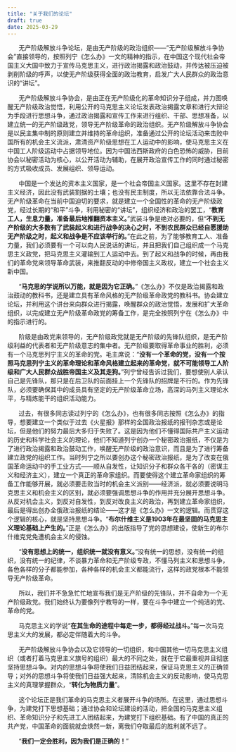 ```yaml
---
title: "关于我们的论坛"
draft: true
date: 2025-03-29
---
```

ㅤㅤ无产阶级解放斗争论坛，是由无产阶级的政治组织——“无产阶级解放斗争协会”直接领导的，按照列宁《怎么办》一文的精神的指示，在中国这个现代社会帝国主义大国中致力于宣传马克思主义，进行政治揭露和政治鼓动，并传达被压迫被剥削阶级的呼声，以使无产阶级获得全面的政治教育，启发广大人民群众的政治意识的“讲坛”。

ㅤㅤ无产阶级解放斗争协会，是由正在无产阶级化的革命知识分子组成，并力图唤醒无产阶级政治觉悟，利用公开的马克思主义论坛发表政治揭露文章和进行大辩论为手段进行思想斗争，通过政治揭露和宣传工作来进行组织、干部、思想准备，以建立统一的无产阶级政党，领导无产阶级革命的政治组织。无产阶级解放斗争协会是以民主集中制的原则建立并维持的革命组织，准备通过公开的论坛活动来击败中国所有的机会主义流派，肃清资产阶级思想在工人运动中的影响，使马克思主义在中国工人阶级运动中占据领导地位。因为中国法西斯政府的白色恐怖的威胁，目前协会以秘密活动为核心，以公开活动为辅助，在展开政治宣传工作的同时通过秘密的方式吸收成员、发展组织、领导运动。

ㅤㅤ中国是一个发达的资本主义国家，是一个社会帝国主义国家。这里不存在封建主义经济，因此没有武装割据的土壤；也没有民主制度，所以无法依靠合法斗争。无产阶级革命在当前中国迫切的要求，就是建立一个全国性的革命的无产阶级政党，经过长期的“和平”斗争，利用秘密的“讲坛”，组织经济和政治的罢工，“**教育工人，生息力量，准备最后地推翻资本主义。**”武装斗争是绝对必要的，但“**不到无产阶级的大多数有了武装起义和进行战争的决心之时，不到农民群众已经自愿援助无产阶级之时，起义和战争是不应该举行的。**”在此之前，为了能够教育工人、准备力量，我们必须要有一个可以向人民说话的讲坛，并且把我们自己组织成一个马克思主义政党，把马克思主义灌输到工人运动中去。到了起义和战争的时候，再由我们的革命党来领导革命武装，来推翻反动的中修帝国主义政权，建立一个社会主义新中国。

ㅤㅤ“**马克思的学说所以万能，就是因为它正确。**”《怎么办》不仅是政治揭露和政治鼓动的教科书，还是建立具有革命风格的无产阶级革命政党的教科书。协会建立论坛，并利用这个讲台来向群众进行揭露，唤醒群众的政治觉悟，发展和扩大革命组织，以完成建立无产阶级革命政党的筹备工作，是完全按照列宁在《怎么办》中的指示进行的。

ㅤㅤ阶级是由政党来领导的，无产阶级政党就是无产阶级的先锋队组织，是无产阶级利益的代表者和无产阶级意志的集中者。无产阶级要取得革命事业的胜利，必须有一个马克思列宁主义的革命的党。毛主席说：“**没有一个革命的党，没有一个按照马克思列宁主义的革命理论和革命风格建立起来的革命党，就不可能领导工人阶级和广大人民群众战胜帝国主义及其走狗。**”列宁曾经告诉过我们，要想使别人承认自己是先锋队，那只是在后卫队的前面挂上一个先锋队的招牌是不行的。作为先锋队，必须要确保其中的成员具有坚定的无产阶级革命立场，高深的马列主义理论水平，与精炼能干的组织活动能力。

ㅤㅤ过去，有很多同志读过列宁的《怎么办》，也有很多同志按照《怎么办》的指导，想要建立一个类似于过去《火星报》那样的全国政治报纸的报刊杂志或是论坛，但是他们的努力最后大多归于失败了。这是因为他们不懂得国际共产主义运动的历史和科学社会主义的理论，他们不知道列宁创办一个秘密政治报纸，不仅是为了进行政治揭露和政治鼓动工作，唤醒无产阶级的政治意识，而且是为了进行筹备建立政党的组织工作。当时列宁之所以要创办这个秘密政治报纸，是为了改变在俄国革命运动中的手工业方式——顺从自发性，让知识分子和群众各干各的（密谋主义和经济主义），建立一个真正的革命家组织。而要使得这个建立革命家组织的筹备工作能够开展，就必须要击败当时的机会主义派别——经济派，就必须要说明马克思主义和机会主义的区别，就必须要强调思想斗争的作用并充分展开思想斗争。从反对机会主义，到反对自发性，到反对改良主义的政治，再到建立革命家组织，最后是得出创办全俄政治报纸的结论——这才是《怎么办》一文的逻辑。而贯穿这个逻辑的核心，就是坚持思想斗争。“**布尔什维主义是1903年在最坚固的马克思主义理论基础上产生的。**”正是《怎么办》的出版指导了党的思想建设，使新生的布尔什维克党免遭机会主义的侵蚀。

ㅤㅤ“**没有思想上的统一，组织统一就没有意义。**”没有统一的思想，没有统一的组织，没有统一的纪律，不谈暴力革命和无产阶级专政，不懂马列主义和思想斗争，各色各样的分子都能参加，各种各样的机会主义都能流行，这样的政党根本不能领导无产阶级革命。

ㅤㅤ所以，我们并不急急忙忙地宣布我们是无产阶级的先锋队，并不自命为一个无产阶级政党。我们始终认为要像列宁教导的一样，要在斗争中建立一个纯洁的党、革命的党。

ㅤㅤ马克思主义的学说“**在其生命的途程中每走一步，都得经过战斗。**”每一次马克思主义大的发展，都必定伴随着大的斗争。

ㅤㅤ无产阶级解放斗争协会以及它领导的一切组织，和中国其他一切马克思主义组织（或者打着马克思主义旗号的组织）最大的不同之处，就在于它最重视并且彻底坚持思想斗争。对内的思想斗争将使我们日益团结起来，保证马克思主义的正确领导；对外的思想斗争将使我们日益强大起来，清除机会主义的反动影响，使马克思主义的真理掌握群众，“**转化为物质力量**”。

ㅤㅤ这个论坛正是我们革命的马克思主义者展开斗争的场所。在这里，通过思想斗争，为建党打下思想基础；通过协会和论坛建设的活动，把全国的马克思主义组织、革命知识分子和先进工人团结起来，为建党打下组织基础。有了中国的真正的共产党，中国革命的面貌就会焕然一新，离我们夺取最后的胜利就不远了。

ㅤㅤ“**我们一定会胜利，因为我们是正确的！**”

